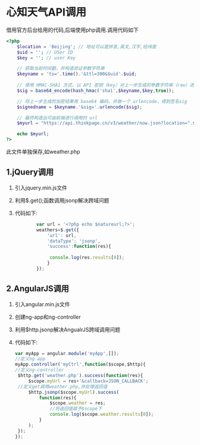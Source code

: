 # 心知天气API调用
借用官方后台给用的代码,后端使用php调用.调用代码如下
​    
```php
<?php
	$location = 'Beijing'; // 地址可以是拼音,英文,汉字,经纬度
	$uid = ''; // USer ID
	$key = ''; // user Key

	// 获取当前时间戳，并构造验证参数字符串
	$keyname = 'ts='.time().'&ttl=300&$uid'.$uid;
	
	// 使用 HMAC-SHA1 方式，以 API 密钥（key）对上一步生成的参数字符串（raw）进'行加密
	$sig = base64_encode(hash_hmac('sha1',$keyname,$key,true));

	// 将上一步生成的加密结果用 base64 编码，并做一个 urlencode，得到签名sig
	$signedname = $keyname.'&sig='.urlencode($sig);

	// 最终构造出可由前端进行调用的 url
	$myurl = "https://api.thinkpage.cn/v3/weather/now.json?location=".$location."&".$signedname;

	echo $myurl;
?>
```
此文件单独保存,如weather.php

## 1.jQuery调用
1. 引入jquery.min.js文件

2. 利用$.get();函数调用jsonp解决跨域问题

3. 代码如下:

   ```javascript
           var url = '<?php echo $natureurl;?>';
           weathers=$.get({
               'url': url,
               'dataType': 'jsonp',   
               'success':function(res){
                   
   				console.log(res.results[0]);
               }
           });
   ```

## 2.AngularJS调用
1. 引入angular.min.js文件
2. 创建ng-app和ng-controller
3. 利用$http.jsonp解决AngualrJS跨域调用问题
4. 代码如下:

   ```javascript
   var myApp = angular.module('myApp',[]);
   //定义ng-app
   myApp.controller('myCtrl',function($scope,$http){
   //定义ng-controller
   	$http.get('weather.php').success(function(res){
   		$scope.myUrl = res+'&callback=JSON_CALLBACK';
   	//定义get调用weather.php,并处理返回值
   		$http.jsonp($scope.myUrl).success(
   			function(res){
   				$scope.weather = res;
   				//将返回值赋予$scope下
   				console.log($scope.weather.results[0]);
   			}
   		);
   	});
   });
   ```